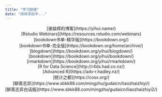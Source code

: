 ```yaml
---
title: "学习链接"
date: "持续添加中..."
---
```


<center>[谢益辉的博客](https://yihui.name/)</center>

<center>[Rstudio Webinars](https://resources.rstudio.com/webinars)</center>

<center>[bookdown书单-精华版](https://bookdown.org/)</center>

<center>[bookdown书单-完全版](https://bookdown.org/home/archive/)</center>

<center>[blogdown](https://bookdown.org/yihui/blogdown/)</center>

<center>[bookdown](https://bookdown.org/yihui/bookdown/)</center>

<center>[rmarkdown](https://bookdown.org/yihui/rmarkdown/)</center>

<center>[R for Data Science](http://r4ds.had.co.nz/)</center>

<center>[Advanced R](https://adv-r.hadley.nz/)</center>

<center>[统计之都](https://cosx.org/)</center>

<center>[聊斋志异](https://www.sbkk88.com/mingzhu/gudaicn/liaozhaizhiyi/)</center>

<center>[聊斋志异白话版](https://www.sbkk88.com/mingzhu/gudaicn/liaozhaizhiyi2/)</center>